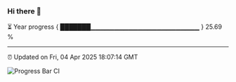 ### Hi there 👋

⏳ Year progress { ███████▁▁▁▁▁▁▁▁▁▁▁▁▁▁▁▁▁▁▁▁▁▁▁ } 25.69 %

---

⏰ Updated on Fri, 04 Apr 2025 18:07:14 GMT

![Progress Bar CI](https://github.com/liununu/liununu/workflows/Progress%20Bar%20CI/badge.svg)
